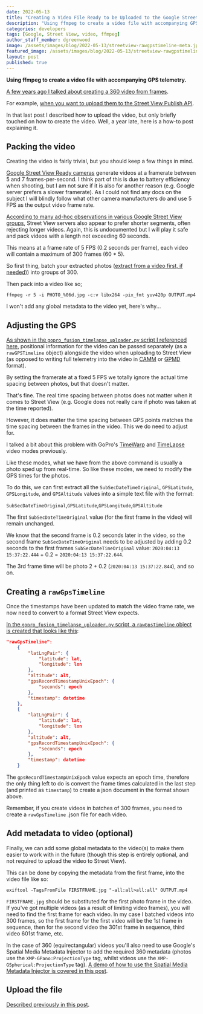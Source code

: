 ```yaml
---
date: 2022-05-13
title: "Creating a Video File Ready to be Uploaded to the Google Street View API"
description: "Using ffmpeg to create a video file with accompanying GPS telemetry."
categories: developers
tags: [Google, Street View, video, ffmpeg]
author_staff_member: dgreenwood
image: /assets/images/blog/2022-05-13/streetview-rawgpstimeline-meta.jpg
featured_image: /assets/images/blog/2022-05-13/streetview-rawgpstimeline-sm.jpg
layout: post
published: true
---
```


**Using ffmpeg to create a video file with accompanying GPS telemetry.**

[A few years ago I talked about creating a 360 video from frames](/blog/2021/turn-360-photos-into-360-video).

For example, [when you want to upload them to the Street View Publish API](/blog/2021/upload-video-street-view-publish-api).

In that last post I described how to upload the video, but only briefly touched on how to create the video. Well, a year late, here is a how-to post explaining it.

## Packing the video

Creating the video is fairly trivial, but you should keep a few things in mind.

[Google Street View Ready cameras](https://www.google.com/streetview/contacts-tools/) generate videos at a framerate between 5 and 7 frames-per-second. I think part of this is due to battery efficiency when shooting, but I am not sure if it is also for another reason (e.g. Google server prefers a slower framerate). As I could not find any docs on the subject I will blindly follow what other camera manufacturers do and use 5 FPS as the output video frame rate.

[According to many ad-hoc observations in various Google Street View groups](https://www.facebook.com/groups/366117726774216), Street View servers also appear to prefer shorter segments, often rejecting longer videos. Again, this is undocumented but I will play it safe and pack videos with a length not exceeding 60 seconds. 

This means at a frame rate of 5 FPS (0.2 seconds per frame), each video will contain a maximum of 300 frames (60 * 5).

So first thing, batch your extracted photos ([extract from a video first, if needed](/blog/2021/turn-360-video-into-timelapse-images-part-1))) into groups of 300.

Then pack into a video like so;

```shell
ffmpeg -r 5 -i PHOTO_%06d.jpg -c:v libx264 -pix_fmt yuv420p OUTPUT.mp4
```

I won't add any global metadata to the video yet, here's why...

## Adjusting the GPS

[As shown in the `gopro_fusion_timelapse_uploader.py` script I referenced here](/blog/2021/upload-video-street-view-publish-api),  positional information for the video can be passed separately (as a `rawGPSTimeline` object) alongside the video when uploading to Street View (as opposed to writing full telemetry into the video in [CAMM](https://developers.google.com/streetview/publish/camm-spec) or [GPMD](https://github.com/gopro/gpmf-parser) format).

By setting the framerate at a fixed 5 FPS we totally ignore the actual time spacing between photos, but that doesn't matter.

That's fine. The real time spacing between photos does not matter when it comes to Street View (e.g. Google does not really care if photo was taken at the time reported).

However, it does matter the time spacing between GPS points matches the time spacing between the frames in the video. This we do need to adjust for.

I talked a bit about this problem with GoPro's [TimeWarp](/blog/2022/turn-gopro-timewarp-video-into-timelapse-images) and [TimeLapse](/blog/2022/turn-gopro-timelapse-video-into-timelapse-images) video modes previously.

Like these modes, what we have from the above command is usually a photo sped up from real-time. So like these modes, we need to modify the GPS times for the photos.

To do this, we can first extract all the `SubSecDateTimeOriginal`, `GPSLatitude`, `GPSLongitude`, and `GPSAltitude` values into a simple text file with the format:

`SubSecDateTimeOriginal`,`GPSLatitude`,`GPSLongitude`,`GPSAltitude`

The first `SubSecDateTimeOriginal` value (for the first frame in the video) will remain unchanged.

We know that the second frame is 0.2 seconds later in the video, so the second frame `SubSecDateTimeOriginal` needs to be adjusted by adding 0.2 seconds to the first frames `SubSecDateTimeOriginal` value: `2020:04:13 15:37:22.444` + 0.2 = `2020:04:13 15:37:22.644`. 

The 3rd frame time will be photo 2 + 0.2 (`2020:04:13 15:37:22.844`), and so on.

## Creating a `rawGpsTimeline`

Once the timestamps have been updated to match the video frame rate, we now need to convert to a format Street View expects.

[In the `gopro_fusion_timelapse_uploader.py` script, a `rawGpsTimeline` object is created that looks like this](https://github.com/smarquardt/samples-for-svpub/blob/master/video_upload/gopro_fusion_timelapse_uploader.py#L309):


```json
"rawGpsTimeline": 
	{
		"latLngPair": {	
			"latitude": lat,
			"longitude": lon
		},
		"altitude": alt,
		"gpsRecordTimestampUnixEpoch": {
			"seconds": epoch
		},
		"timestamp": datetime
	},
	{
		"latLngPair": {	
			"latitude": lat,
			"longitude": lon
		},
		"altitude": alt,
		"gpsRecordTimestampUnixEpoch": {
			"seconds": epoch
		},
		"timestamp": datetime
	}
```

The `gpsRecordTimestampUnixEpoch` value expects an epoch time, therefore the only thing left to do is convert the frame times calculated in the last step (and printed as `timestamp`) to create a json document in the format shown above.

Remember, if you create videos in batches of 300 frames, you need to create a `rawGpsTimeline` .json file for each video.

## Add metadata to video (optional)

Finally, we can add some global metadata to the video(s) to make them easier to work with in the future (though this step is entirely optional, and not required to upload the video to Street View).

This can be done by copying the metadata from the first frame, into the video file like so:

```shell
exiftool -TagsFromFile FIRSTFRAME.jpg "-all:all>all:all" OUTPUT.mp4
```

`FIRSTFRAME.jpg` should be substituted for the first photo frame in the video. If you've got multiple videos (as a result of limiting video frames), you will need to find the first frame for each video. In my case I batched videos into 300 frames, so the first frame for the first video will be the 1st frame in sequence, then for the second video the 301st frame in sequence, third video 601st frame, etc.

In the case of 360 (equirectangular) videos you'll also need to use Google's Spatial Media Metadata Injector to add the required 360 metadata (photos use the `XMP-GPano:ProjectionType` tag, whilst videos use the `XMP-GSpherical:ProjectionType` tag). [A demo of how to use the Spatial Media Metadata Injector is covered in this post](/blog/2021/introduction-to-xmp-namespaces).

## Upload the file

[Described previously in this post](/blog/2021/upload-video-street-view-publish-api).